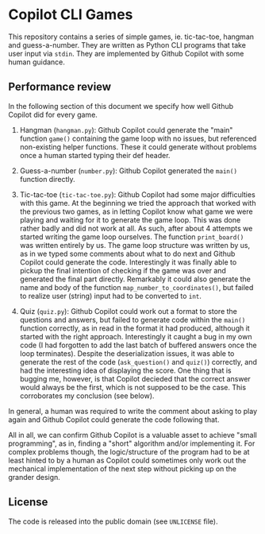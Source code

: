 # Copilot CLI Games

This repository contains a series of simple games, ie. tic-tac-toe, hangman and guess-a-number.
They are written as Python CLI programs that take user input via `stdin`. They are implemented by Github Copilot with some human guidance.


## Performance review

In the following section of this document we specify how well Github Copilot did for every game.

1. Hangman (`hangman.py`): Github Copilot could generate the "main" function `game()` containing the game loop with no issues, but referenced non-existing helper functions. These it could generate without problems once a human started typing their def header.
   
2.  Guess-a-number (`number.py`): Github Copilot generated the `main()` function directly.
    
3. Tic-tac-toe (`tic-tac-toe.py`): Github Copilot had some major difficulties with this game. At the beginning we tried the approach that worked with the previous two games, as in letting Copilot know what game we were playing and waiting for it to generate the game loop. This was done rather badly and did not work at all. As such, after about 4 attempts we started writing the game loop ourselves. The function `print_board()` was written entirely by us. The game loop structure was written by us, as in we typed some comments about what to do next and Github Copilot could generate the code. Interestingly it was finally able to pickup the final intention of checking if the game was over and generated the final part directly. Remarkably it could also generate the name and body of the function `map_number_to_coordinates()`, but failed to realize user (string) input had to be converted to `int`.
   
4. Quiz (`quiz.py`): Github Copilot could work out a format to store the questions and answers, but failed to generate code within the `main()` function correctly, as in read in the format it had produced, although it started with the right approach. Interestingly it caught a bug in my own code (I had forgotten to add the last batch of buffered answers once the loop terminates). Despite the deserialization issues, it was able to generate the rest of the code (`ask_question()` and `quiz()`) correctly, and had the interesting idea of displaying the score. One thing that is bugging me, however, is that Copilot decieded that the correct answer would always be the first, which is not supposed to be the case. This corroborates my conclusion (see below).

In general, a human was required to write the comment about asking to play again and Github Copilot could generate the code following that.

All in all, we can confirm Github Copilot is a valuable asset to achieve "small programming", as in, finding a "short" algorithm and/or implementing it. For complex problems though, the logic/structure of the program had to be at least hinted to by a human as Copilot could sometimes only work out the mechanical implementation of the next step without picking up on the grander design.


## License

The code is released into the public domain (see `UNLICENSE` file).